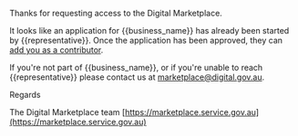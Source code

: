 Thanks for requesting access to the Digital Marketplace.

It looks like an application for {{business_name}} has already been started by {{representative}}. Once the application has been approved, they can [add you as a contributor](https://marketplace.service.gov.au/sellers-guide#contributor).

If you're not part of {{business_name}}, or if you're unable to reach {{representative}} please contact us at [marketplace@digital.gov.au](mailto:marketplace@digital.gov.au).

Regards

The Digital Marketplace team
[https://marketplace.service.gov.au](https://marketplace.service.gov.au)